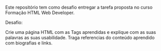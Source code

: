 Este repositório tem como desafio entregar a tarefa proposta no curso  Formação HTML Web Developer.

Desafio:

Crie uma página HTML com as Tags aprendidas e explique com as suas palavras as suas usabilidade. Traga referencias do conteúdo aprendido com biografias e links.
